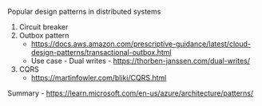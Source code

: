
Popular design patterns in distributed systems 
1. Circuit breaker
2. Outbox pattern
    - https://docs.aws.amazon.com/prescriptive-guidance/latest/cloud-design-patterns/transactional-outbox.html
    - Use case - Dual writes - https://thorben-janssen.com/dual-writes/
3.  CQRS
    - https://martinfowler.com/bliki/CQRS.html
  
Summary - https://learn.microsoft.com/en-us/azure/architecture/patterns/


